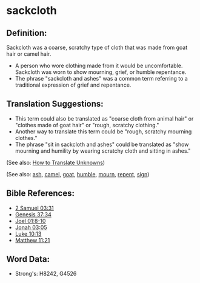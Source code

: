 # sackcloth #

## Definition: ##

Sackcloth was a coarse, scratchy type of cloth that was made from goat hair or camel hair.

* A person who wore clothing made from it would be uncomfortable. Sackcloth was worn to show mourning, grief, or humble repentance.
* The phrase "sackcloth and ashes" was a common term referring to a traditional expression of grief and repentance.

## Translation Suggestions: #

* This term could also be translated as "coarse cloth from animal hair" or "clothes made of goat hair" or "rough, scratchy clothing."
* Another way to translate this term could be "rough, scratchy mourning clothes."
* The phrase "sit in sackcloth and ashes" could be translated as "show mourning and humility by wearing scratchy cloth and sitting in ashes."


(See also: [How to Translate Unknowns](rc://en/ta/man/translate/translate-unknown))

(See also: [ash](../other/ash.md), [camel](../other/camel.md), [goat](../other/goat.md), [humble](../kt/humble.md), [mourn](../other/mourn.md), [repent](../kt/repent.md), [sign](../kt/sign.md))

## Bible References: ##

* [2 Samuel 03:31](rc://en/tn/help/2sa/03/31)
* [Genesis 37:34](rc://en/tn/help/gen/37/34)
* [Joel 01:8-10](rc://en/tn/help/jol/01/08)
* [Jonah 03:05](rc://en/tn/help/jon/03/05)
* [Luke 10:13](rc://en/tn/help/luk/10/13)
* [Matthew 11:21](rc://en/tn/help/mat/11/21)

## Word Data: ##

* Strong's: H8242, G4526
